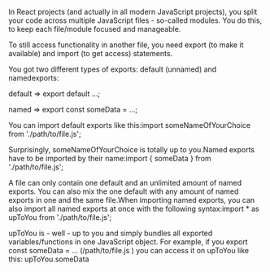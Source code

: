 In React projects (and actually in all modern JavaScript projects), you split your code across multiple JavaScript files - so-called modules. You do this, to keep each file/module focused and manageable.

To still access functionality in another file, you need export
(to make it available) and import (to get
access) statements.

You got two different types of
exports: default (unnamed) and namedexports:

default => export default ...; 

named => export const someData = ...; 

You can import default exports like this:import someNameOfYourChoice from './path/to/file.js'; 

Surprisingly, someNameOfYourChoice is totally up to you.Named exports have to be imported by their name:import { someData } from './path/to/file.js'; 

A file can only contain one default and an unlimited amount of named exports. You can also mix the one default with any amount of named exports in one and the same file.When importing named exports, you can also import all named exports at once with the following syntax:import * as upToYou from './path/to/file.js'; 

upToYou is - well - up to you and simply bundles all exported variables/functions in one JavaScript object. For example, if you export const someData = ... (/path/to/file.js ) you can access it on upToYou like 
this: upToYou.someData 


